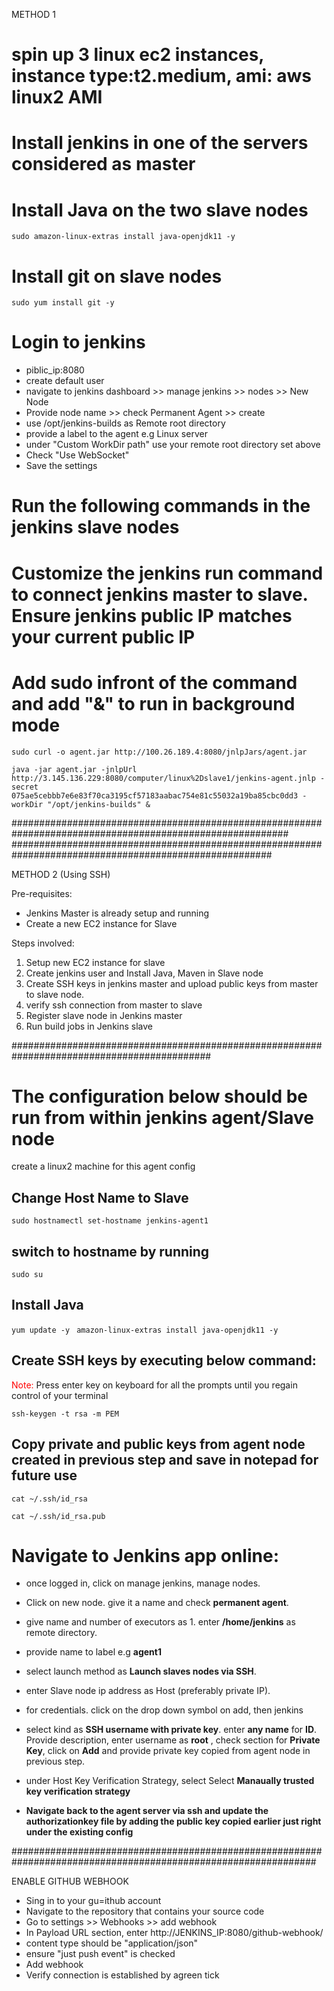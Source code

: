 METHOD 1

# spin up 3 linux ec2 instances, instance type:t2.medium, ami: aws linux2 AMI
# Install jenkins in one of the servers considered as master

# Install Java on the two slave nodes

```sudo amazon-linux-extras install java-openjdk11 -y```

# Install git on slave nodes

```sudo yum install git -y```

# Login to jenkins
- piblic_ip:8080
- create default user
- navigate to jenkins dashboard >> manage jenkins >> nodes >> New Node
- Provide node name >> check Permanent Agent >> create
- use /opt/jenkins-builds as  Remote root directory
- provide a label to the agent e.g Linux server
- under "Custom WorkDir path" use your remote root directory set above
- Check "Use WebSocket"
- Save the settings

# Run the following commands in the jenkins slave nodes
# Customize the jenkins run command to connect jenkins master to slave. Ensure jenkins public IP matches your current public IP
# Add sudo infront of the command and add "&" to run in background mode

```sudo curl -o agent.jar http://100.26.189.4:8080/jnlpJars/agent.jar```

```java -jar agent.jar -jnlpUrl http://3.145.136.229:8080/computer/linux%2Dslave1/jenkins-agent.jnlp -secret 075ae5cebbb7e6e83f70ca3195cf57183aabac754e81c55032a19ba85cbc0dd3 -workDir "/opt/jenkins-builds" &```

##########################################################################################################
#######################################################################################################



METHOD 2 (Using SSH)

Pre-requisites:

- Jenkins Master is already setup and running
- Create a new EC2 instance for Slave

Steps involved:
1. Setup new EC2 instance for slave
2. Create jenkins user and Install Java, Maven in Slave node
3. Create SSH keys in jenkins master and upload public keys from master to slave node.
4. verify ssh connection from master to slave
5. Register slave node in Jenkins master
6. Run build jobs in Jenkins slave

############################################################################################

# The configuration below should be run from within jenkins agent/Slave node

create a linux2 machine for this agent config

## Change Host Name to Slave
```sudo hostnamectl set-hostname jenkins-agent1```

## switch to hostname by running
```sudo su```

## Install Java
```yum update -y ```
```amazon-linux-extras install java-openjdk11 -y```


## Create SSH keys by executing below command:
<span style="color:red;">Note:</span> Press enter key  on keyboard for all the prompts until you regain control of your terminal

```ssh-keygen -t rsa -m PEM```

## Copy private and public keys from agent node created in previous step and save in notepad for future use

```cat ~/.ssh/id_rsa```

```cat ~/.ssh/id_rsa.pub```

# Navigate to Jenkins app online:

- once logged in, click on manage jenkins, manage nodes.

- Click on new node. give it a name and check **permanent agent**.
- give name and number of executors as 1. enter **/home/jenkins** as remote directory.
- provide name to label e.g **agent1**
- select launch method as **Launch slaves nodes via SSH**.
- enter Slave node ip address as Host (preferably private IP).

- for credentials. click on the drop down symbol on add, then jenkins 
- select kind as **SSH username with private key**. enter **any name** for **ID**. Provide description, enter username as **root** , check section for **Private Key**, click on **Add** and provide private key copied from agent node in previous step.
- under Host Key Verification Strategy, select Select **Manaually trusted key verification strategy**
  
- **Navigate back to the agent server via ssh and update the **authorizationkey** file by adding the public key copied earlier just right under the existing config**

###############################################################################################################

ENABLE GITHUB WEBHOOK

- Sing in to your gu=ithub account
- Navigate to the repository that contains your source code
- Go to settings >> Webhooks >> add webhook
- In Payload URL section, enter http://JENKINS_IP:8080/github-webhook/
- content type should be "application/json"
- ensure "just push event" is checked
- Add webhook
- Verify connection is established by agreen tick







